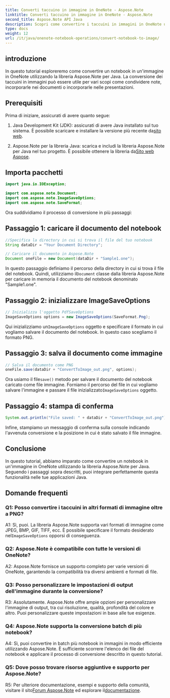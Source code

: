 ```yaml
---
title: Converti taccuino in immagine in OneNote - Aspose.Note
linktitle: Converti taccuino in immagine in OneNote - Aspose.Note
second_title: Aspose.Note API Java
description: Scopri come convertire i taccuini in immagini in OneNote utilizzando Aspose.Note per Java. Integra facilmente questa funzionalità nelle tue applicazioni Java.
type: docs
weight: 12
url: /it/java/onenote-notebook-operations/convert-notebook-to-image/
---
```

## introduzione

In questo tutorial esploreremo come convertire un notebook in un'immagine in OneNote utilizzando la libreria Aspose.Note per Java. La conversione dei taccuini in immagini può essere utile per vari scopi come condividere note, incorporarle nei documenti o incorporarle nelle presentazioni.

## Prerequisiti

Prima di iniziare, assicurati di avere quanto segue:

1.  Java Development Kit (JDK): assicurati di avere Java installato sul tuo sistema. È possibile scaricare e installare la versione più recente da[sito web](https://www.oracle.com/java/technologies/javase-jdk15-downloads.html).

2.  Aspose.Note per la libreria Java: scarica e includi la libreria Aspose.Note per Java nel tuo progetto. È possibile ottenere la libreria da[Sito web Aspose](https://releases.aspose.com/note/java/).

## Importa pacchetti

```java
import java.io.IOException;

import com.aspose.note.Document;
import com.aspose.note.ImageSaveOptions;
import com.aspose.note.SaveFormat;
```

Ora suddividiamo il processo di conversione in più passaggi:

## Passaggio 1: caricare il documento del notebook

```java
//Specifica la directory in cui si trova il file del tuo notebook
String dataDir = "Your Document Directory";

// Caricare il documento in Aspose.Note
Document oneFile = new Document(dataDir + "Sample1.one");
```

 In questo passaggio definiamo il percorso della directory in cui si trova il file del notebook. Quindi, utilizziamo il`Document` classe dalla libreria Aspose.Note per caricare in memoria il documento del notebook denominato "Sample1.one".

## Passaggio 2: inizializzare ImageSaveOptions

```java
// Inizializza l'oggetto PdfSaveOptions
ImageSaveOptions options = new ImageSaveOptions(SaveFormat.Png);
```

 Qui inizializziamo un`ImageSaveOptions` oggetto e specificare il formato in cui vogliamo salvare il documento del notebook. In questo caso scegliamo il formato PNG.

## Passaggio 3: salva il documento come immagine

```java
// Salva il documento come PNG
oneFile.save(dataDir + "ConvertToImage_out.png", options);
```

 Ora usiamo il file`save()` metodo per salvare il documento del notebook caricato come file immagine. Forniamo il percorso del file in cui vogliamo salvare l'immagine e passare il file inizializzato`ImageSaveOptions` oggetto.

## Passaggio 4: stampa di conferma

```java
System.out.println("File saved: " + dataDir + "ConvertToImage_out.png");
```

Infine, stampiamo un messaggio di conferma sulla console indicando l'avvenuta conversione e la posizione in cui è stato salvato il file immagine.

## Conclusione

In questo tutorial, abbiamo imparato come convertire un notebook in un'immagine in OneNote utilizzando la libreria Aspose.Note per Java. Seguendo i passaggi sopra descritti, puoi integrare perfettamente questa funzionalità nelle tue applicazioni Java.

## Domande frequenti

### Q1: Posso convertire i taccuini in altri formati di immagine oltre a PNG?

 A1: Sì, puoi. La libreria Aspose.Note supporta vari formati di immagine come JPEG, BMP, GIF, TIFF, ecc. È possibile specificare il formato desiderato nel`ImageSaveOptions` opporsi di conseguenza.

### Q2: Aspose.Note è compatibile con tutte le versioni di OneNote?

A2: Aspose.Note fornisce un supporto completo per varie versioni di OneNote, garantendo la compatibilità tra diversi ambienti e formati di file.

### Q3: Posso personalizzare le impostazioni di output dell'immagine durante la conversione?

R3: Assolutamente. Aspose.Note offre ampie opzioni per personalizzare l'immagine di output, tra cui risoluzione, qualità, profondità del colore e altro. Puoi personalizzare queste impostazioni in base alle tue esigenze.

### Q4: Aspose.Note supporta la conversione batch di più notebook?

A4: Sì, puoi convertire in batch più notebook in immagini in modo efficiente utilizzando Aspose.Note. È sufficiente scorrere l'elenco dei file del notebook e applicare il processo di conversione descritto in questo tutorial.

### Q5: Dove posso trovare risorse aggiuntive e supporto per Aspose.Note?

 R5: Per ulteriore documentazione, esempi e supporto della comunità, visitare il sito[Forum Aspose.Note](https://forum.aspose.com/c/note/28) ed esplorare il[documentazione](https://reference.aspose.com/note/java/).